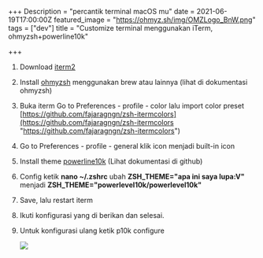 +++
Description = "percantik terminal macOS mu"
date = 2021-06-19T17:00:00Z
featured_image = "https://ohmyz.sh/img/OMZLogo_BnW.png"
tags = ["dev"]
title = "Customize terminal menggunakan iTerm, ohmyzsh+powerline10k"

+++
1. Download [iterm2](https://iterm2.com/)
2. Install [ohmyzsh](https://ohmyz.sh/) menggunakan brew atau lainnya (lihat di dokumentasi ohmyzsh)
3. Buka iterm Go to Preferences - profile - color lalu import color preset [https://github.com/fajaragngn/zsh-itermcolors](https://github.com/fajaragngn/zsh-itermcolors "https://github.com/fajaragngn/zsh-itermcolors")
4. Go to Preferences - profile - general klik icon menjadi built-in icon
5. Install theme [powerline10k](https://github.com/romkatv/powerlevel10k) (Lihat dokumentasi di github)
6. Config ketik **nano \~/.zshrc** ubah **ZSH_THEME="apa ini saya lupa:V"** menjadi **ZSH_THEME="powerlevel10k/powerlevel10k"**
7. Save, lalu restart iterm
8. Ikuti konfigurasi yang di berikan dan selesai.
9. Untuk konfigurasi ulang ketik p10k configure

   ![](https://raw.githubusercontent.com/romkatv/powerlevel10k-media/master/configuration-wizard.gif)
